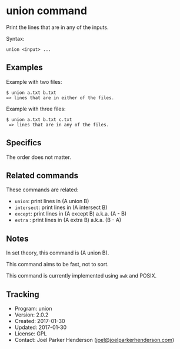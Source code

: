 # union command

Print the lines that are in any of the inputs.

Syntax:

    union <input> ...


## Examples

Example with two files:

    $ union a.txt b.txt
    => lines that are in either of the files.

Example with three files:

    $ union a.txt b.txt c.txt
     => lines that are in any of the files.


## Specifics

The order does not matter.


## Related commands

These commands are related:

  * `union`: print lines in (A union B)
  * `intersect`: print lines in (A intersect B)
  * `except`: print lines in (A except B) a.k.a. (A - B)
  * `extra` : print lines in (A extra B) a.k.a. (B - A)


## Notes

In set theory, this command is (A union B).

This command aims to be fast, not to sort.

This command is currently implemented using `awk` and POSIX.


## Tracking

* Program: union
* Version: 2.0.2
* Created: 2017-01-30
* Updated: 2017-01-30
* License: GPL
* Contact: Joel Parker Henderson (joel@joelparkerhenderson.com)

